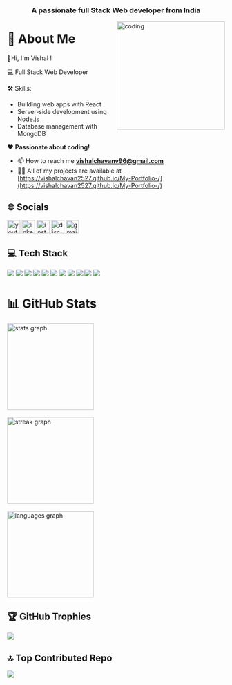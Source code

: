 <h3 align="center">A passionate full Stack Web developer from India</h3>

<img align="right" alt="coding" width="250" src="https://i.giphy.com/M9gbBd9nbDrOTu1Mqx.webp">



 <h1>💫 About Me</h1>
        <p>👋Hi, I'm Vishal !</p>
        <p>💻 Full Stack Web Developer </p>
        <p>🛠️ Skills:</p>
        <ul>
            <li>Building web apps with React</li>
            <li>Server-side development using Node.js</li>
            <li>Database management with MongoDB</li>
        </ul>
        <p>❤️ <strong>Passionate about coding!</strong></p>

- 📫 How to reach me **vishalchavanv96@gmail.com**
- 👨‍💻 All of my projects are available at [https://vishalchavan2527.github.io/My-Portfolio-/](https://vishalchavan2527.github.io/My-Portfolio-/)


 <h2>🌐 Socials</h2>


<div align="left">
   <a href="https://youtube.com/@VishalChavan-px5zj">
  <img src="https://img.shields.io/static/v1?message=Youtube&logo=youtube&label=&color=FF0000&logoColor=white&labelColor=&style=for-the-badge" height="30" alt="youtube logo"  />
  <a/>
    <a href="https://linkedin.com/in/vishal-chavan025">
      <img src="https://img.shields.io/static/v1?message=LinkedIn&logo=linkedin&label=&color=0077B5&logoColor=white&labelColor=&style=for-the-badge" height="30" alt="linkedin logo"  />
      <a/>
     
   <a href="https://instagram.com/just__vishu__">
  <img src="https://img.shields.io/static/v1?message=Instagram&logo=instagram&label=&color=E4405F&logoColor=white&labelColor=&style=for-the-badge" height="30" alt="instagram logo"  />
  <a/>
     
 <a href="https://discord.com/invite/vishalchavan2527">
  <img src="https://img.shields.io/static/v1?message=Discord&logo=discord&label=&color=7289DA&logoColor=white&labelColor=&style=for-the-badge" height="30" alt="discord logo"  />
   <a/>
  <a  href="https://gmail.com/vishalchavanv96@gmail.com">
  <img src="https://img.shields.io/static/v1?message=Gmail&logo=gmail&label=&color=D14836&logoColor=white&labelColor=&style=for-the-badge" height="30" alt="gmail logo"  /> <a/>
 
</div>


  <h2>💻 Tech Stack</h2>
    <div class="tech-stack">
        <img src="https://img.shields.io/badge/html5-%23E34F26.svg?style=for-the-badge&logo=html5&logoColor=white">
        <img src="https://img.shields.io/badge/css3-%231572B6.svg?style=for-the-badge&logo=css3&logoColor=white">
        <img src="https://img.shields.io/badge/javascript-%23323330.svg?style=for-the-badge&logo=javascript&logoColor=%23F7DF1E">
        <img src="https://img.shields.io/badge/react-%2320232a.svg?style=for-the-badge&logo=react&logoColor=%2361DAFB">
        <img src="https://img.shields.io/badge/node.js-6DA55F?style=for-the-badge&logo=node.js&logoColor=white">
        <img src="https://img.shields.io/badge/express.js-%23404d59.svg?style=for-the-badge&logo=express&logoColor=%2361DAFB">
        <img src="https://img.shields.io/badge/mongodb-%234ea94b.svg?style=for-the-badge&logo=mongodb&logoColor=white">
        <img src="https://img.shields.io/badge/bootstrap-%238511FA.svg?style=for-the-badge&logo=bootstrap&logoColor=white">
        <img src="https://img.shields.io/badge/git-%23F05033.svg?style=for-the-badge&logo=git&logoColor=white">
        <img src="https://img.shields.io/badge/render-%46E3B7.svg?style=for-the-badge&logo=render&logoColor=white">
        <img src="https://img.shields.io/badge/aws-%23FF9900.svg?style=for-the-badge&logo=amazon-aws&logoColor=white">
    </div>

<div align="start">
<h1> 📊 GitHub Stats </h1>
  <img src="https://github-readme-stats.vercel.app/api?username=vishalchavan2527&hide_title=false&hide_rank=false&show_icons=true&include_all_commits=true&count_private=true&disable_animations=false&theme=dracula&locale=en&hide_border=false" height="200" alt="stats graph"  /> <br/> <br/>
<img src="https://streak-stats.demolab.com?user=vishalchavan2527&locale=en&mode=daily&theme=dark&hide_border=false&border_radius=5&order=3" height="200" alt="streak graph"/> <br/> <br/>
  <img src="https://github-readme-stats.vercel.app/api/top-langs?username=vishalchavan2527&locale=en&hide_title=false&layout=compact&card_width=320&langs_count=5&theme=dracula&hide_border=false" height="200" alt="languages graph"  />
</div>

   <h2>🏆 GitHub Trophies</h2>
    <img src="https://github-profile-trophy.vercel.app/?username=vishalchavan2527&theme=radical&no-frame=false&no-bg=false&margin-w=4">

 <h2>🔝 Top Contributed Repo</h2>
    <img src="https://github-contributor-stats.vercel.app/api?username=vishalchavan2527&limit=5&theme=radical&combine_all_yearly_contributions=true">

    


<!--
**vishalchavan2527/vishalchavan2527** is a ✨ _special_ ✨ repository because its `README.md` (this file) appears on your GitHub profile.

Here are some ideas to get you started:

- 🔭 I’m currently working on ...
- 🌱 I’m currently learning ...
- 👯 I’m looking to collaborate on ...
- 🤔 I’m looking for help with ...
- 💬 Ask me about ...
- 📫 How to reach me: ...
- 😄 Pronouns: ...
- ⚡ Fun fact: ...
-->
